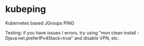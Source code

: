 kubeping
========

Kubernetes based JGroups PING

Testing: if you have issues / errors, try using "mvn clean install -Djava.net.preferIPv4Stack=true" and disable VPN, etc.

